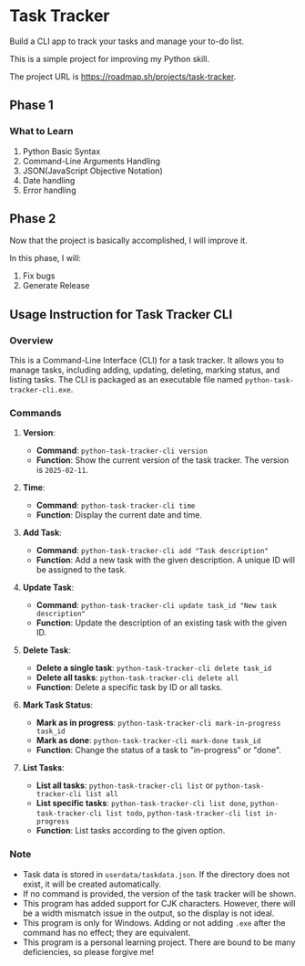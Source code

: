 # Task Tracker

Build a CLI app to track your tasks and manage your to-do list.

This is a simple project for improving my Python skill.

The project URL is <https://roadmap.sh/projects/task-tracker>.

## Phase 1

### What to Learn

1. Python Basic Syntax
2. Command-Line Arguments Handling
3. JSON(JavaScript Objective Notation)
4. Date handling
5. Error handling

## Phase 2

Now that the project is basically accomplished, I will improve it.

In this phase, I will:

1. Fix bugs
2. Generate Release

## Usage Instruction for Task Tracker CLI

### Overview

This is a Command-Line Interface (CLI) for a task tracker. It allows you to manage tasks, including adding, updating, deleting, marking status, and listing tasks. The CLI is packaged as an executable file named `python-task-tracker-cli.exe`.

### Commands

1. **Version**:
    - **Command**: `python-task-tracker-cli version`
    - **Function**: Show the current version of the task tracker. The version is `2025-02-11`.

2. **Time**:
    - **Command**: `python-task-tracker-cli time`
    - **Function**: Display the current date and time.

3. **Add Task**:
    - **Command**: `python-task-tracker-cli add "Task description"`
    - **Function**: Add a new task with the given description. A unique ID will be assigned to the task.

4. **Update Task**:
    - **Command**: `python-task-tracker-cli update task_id "New task description"`
    - **Function**: Update the description of an existing task with the given ID.

5. **Delete Task**:
    - **Delete a single task**: `python-task-tracker-cli delete task_id`
    - **Delete all tasks**: `python-task-tracker-cli delete all`
    - **Function**: Delete a specific task by ID or all tasks.

6. **Mark Task Status**:
    - **Mark as in progress**: `python-task-tracker-cli mark-in-progress task_id`
    - **Mark as done**: `python-task-tracker-cli mark-done task_id`
    - **Function**: Change the status of a task to "in-progress" or "done".

7. **List Tasks**:
    - **List all tasks**: `python-task-tracker-cli list` or `python-task-tracker-cli list all`
    - **List specific tasks**: `python-task-tracker-cli list done`, `python-task-tracker-cli list todo`, `python-task-tracker-cli list in-progress`
    - **Function**: List tasks according to the given option.

### Note

- Task data is stored in `userdata/taskdata.json`. If the directory does not exist, it will be created automatically.
- If no command is provided, the version of the task tracker will be shown.
- This program has added support for CJK characters. However, there will be a width mismatch issue in the output, so the display is not ideal.
- This program is only for Windows. Adding or not adding `.exe` after the command has no effect; they are equivalent.
- This program is a personal learning project. There are bound to be many deficiencies, so please forgive me!
